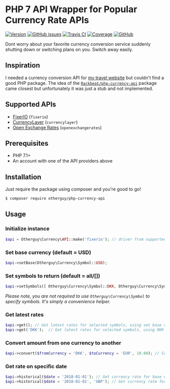 # PHP 7 API Wrapper for Popular Currency Rate APIs

[![Version](https://img.shields.io/packagist/v/otherguy/php-currency-api.svg?style=flat-square)](https://packagist.org/packages/otherguy/php-currency-api)
[![GitHub issues](https://img.shields.io/github/issues/otherguy/php-currency-api.svg?style=flat-square)](https://github.com/otherguy/php-currency-api/issues)
[![Travis CI](https://img.shields.io/travis/otherguy/php-currency-api.svg?style=flat-square)](https://travis-ci.com/otherguy/php-currency-api)
[![Coverage](https://img.shields.io/coveralls/otherguy/php-currency-api.svg?style=flat-square)](https://coveralls.io/github/otherguy/php-currency-api?branch=master)
[![GitHub](https://img.shields.io/github/license/otherguy/php-currency-api.svg?style=flat-square)](LICENSE.md)

Dont worry about your favorite currency conversion service suddenly shutting down or switching plans on you. Switch away easily.

## Inspiration

I needed a currency conversion API for [my travel website]() but couldn't find a good PHP package. The idea of the 
[`Rackbeat/php-currency-api`](https://github.com/Rackbeat/php-currency-api) package came closest but unfortunately it 
was just a stub and not implemented. 

## Supported APIs

* [FixerIO](https://fixer.io) (`fixerio`)
* [CurrencyLayer](https://currencylayer.com) (`currencylayer`)
* [Open Exchange Rates](https://openexchangerates.org) (`openexchangerates`)

## Prerequisites

* PHP 7.1+
* An account with one of the API providers above

## Installation

Just require the package using composer and you're good to go!

```bash
$ composer require otherguy/php-currency-api
```

## Usage

### Initialize instance

```php
$api = Otherguy\Currency\API::make('fixerio'); // driver from supported drivers.
```

### Set base currency (default = USD)

```php
$api->setBase(Otherguy\Currency\Symbol::USD);
```

### Set symbols to return (default = all/[])

```php
$api->setSymbols([ Otherguy\Currency\Symbol::DKK, Otherguy\Currency\Symbol::EUR, Otherguy\Currency\Symbol::USD ]);
```

*Please note, you are not required to use `Otherguy\Currency\Symbol` to specify symbols. It's simply a convenience helper.*

### Get latest rates

```php
$api->get(); // Get latest rates for selected symbols, using set base currency
$api->get('DKK');  // Get latest rates for selected symbols, using DKK as base currency
```

### Convert amount from one currency to another

```php
$api->convert($fromCurrency = 'DKK', $toCurrency = 'EUR', 10.00); // Convert 10 DKK to EUR
```

### Get rate on specific date

```php
$api->historical($date = '2018-01-01'); // Get currency rate for base on 1st of January 2018
$api->historical($date = '2018-01-01', 'GBP'); // Get currency rate for GBP on 1st of January 2018
```